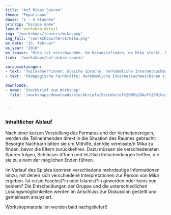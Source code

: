 ```yaml
---
title: "Auf Mikas Spuren"
thema: "Populismus"
dauer: "2 - 4 Stunden"
prinzip: "Escape Game"
layout: workshop-detail
img: "/workshops/teasers/mika.png"
img_full: "/workshops/heros/mika.png"
ws_date: "16. februar"
ws_year: "2018"
ws_teaser: "Mika ist verschwunden. Um herauszufinden, wo Mika steckt, haben die Jugendlichen eine Stunde Zeit, um in seinem Zimmer auf Spurensuche zu gehen und das Rätsel zu lösen!"
link: '/workshops/auf-mikas-spuren'

voraussetzungen:
- text: 'Teilnehmer*innen: Gleiche Sprache, herkömmliche Internetsuchmaschinen sind bekannt'
- text: 'Pädagogische Fachkräfte: Herkömmliche Internetsuchmaschinen sind bekannt, Interesse an Methoden zu Fake News'

downloads:
- name: 'Steckbrief zum Workshop'
  file: '/workshops/downloads/steckbriefe/Steckbrief%20WS%20Auf%20Mikas%20Spuren.pdf'


---
```

<h3>Inhaltlicher Ablauf</h3>
<p> 
	Nach einer kurzen Vorstellung des Formates und der Verhaltensregeln, werden die Teilnehmenden direkt in die Situation des Raumes gebracht: Besorgte Nachbarn bitten sie um Mithilfe, den/die vermisste/n Mika zu finden, bevor die Eltern zurückkehren. Dazu müssen sie verschiedensten Spuren folgen, Schlösser öffnen und letztlich Entscheidungen treffen, die sie zu einem der möglichen Enden führen.
</p>
<p>
	Im Verlauf des Spieles kommen verschiedene mehrdeutige Informationen hinzu, mit denen sich verschiedene Interpretationen zur Person von Mika ergeben. Ist er/sie Faschist*in oder Islamist*in geworden oder keins von beidem? Die Entscheidungen der Gruppe und die unterschiedlichen Lösungsmöglichkeiten werden im Anschluss zur Diskussion gestellt und gemeinsam analysiert.
</p>
<p>
Workshopmaterialien werden bald nachgeliefert!
</p>








